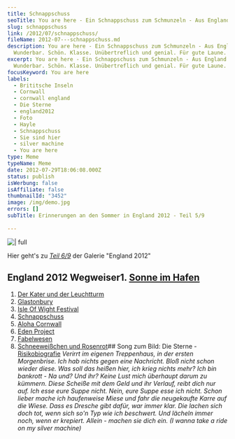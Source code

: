 ```yaml
---
title: Schnappschuss
seoTitle: You are here - Ein Schnappschuss zum Schmunzeln - Aus England
slug: schnappschuss
link: /2012/07/schnappschuss/
fileName: 2012-07---schnappschuss.md
description: You are here - Ein Schnappschuss zum Schmunzeln - Aus England -
  Wunderbar. Schön. Klasse. Unübertreflich und genial. Für gute Laune.
excerpt: You are here - Ein Schnappschuss zum Schmunzeln - Aus England -
  Wunderbar. Schön. Klasse. Unübertreflich und genial. Für gute Laune.
focusKeyword: You are here
labels:
  - Brititsche Inseln
  - Cornwall
  - cornwall england
  - Die Sterne
  - england2012
  - Foto
  - Hayle
  - Schnappschuss
  - Sie sind hier
  - silver machine
  - You are here
type: Meme
typeName: Meme
date: 2012-07-29T18:06:08.000Z
status: publish
isWerbung: false
isAffiliate: false
thumbnailId: "3452"
image: /img/demo.jpg
errors: []
subTitle: Erinnerungen an den Sommer in England 2012 - Teil 5/9
  
---
```


![ | full](http://cardamonchai.files.wordpress.com/2012/07/p1000559.jpg "You are here")

Hier geht's zu [_Teil 6/9_](/2012/07/aloa-cornwall/) der Galerie "England 2012"

## England 2012 Wegweiser1. [Sonne im Hafen](http://wp.me/p533wO-Ry)

1.  [Der Kater und der Leuchtturm](/2012/08/der-kater-und-der-leuchtturm/)
1.  [Glastonbury](/2012/07/glastonbury/)
1.  [Isle Of Wight Festival](/2012/07/isle-of-wight-festival-2012/)
1.  [Schnappschuss](/2012/07/schnappschuss/)
1.  [Aloha Cornwall](/2012/07/aloa-cornwall/)
1.  [Eden Project](/2012/08/eden-project-2/)
1.  [Fabelwesen](/2012/08/fabelwesen/)
1.  [Schneeweißchen und Rosenrot](/2012/08/schneeweis-und-rosenrot/)## Song zum
    Bild: Die Sterne -
    [Risikobiografie](http://open.spotify.com/track/5vEWPiFuhgfF2PxCNGxWVi)
    _Verirrt im eigenen Treppenhaus, in der ersten Morgenbrise. Ich hab nichts
    gegen eine Nachricht. Bloß nicht schon wieder diese. Was soll das heißen
    hier, ich krieg nichts mehr? Ich bin bankrott - Na und? Und ihr? Keine Lust
    mich überhaupt darum zu kümmern. Diese Scheiße mit dem Geld und ihr Verlauf,
    reibt dich nur auf. Ich esse eure Suppe nicht. Nein, eure Suppe esse ich
    nicht. Schon lieber mache ich haufenweise Miese und fahr die neugekaufte
    Karre auf die Wiese. Dass es Dresche gibt dafür, war immer klar. Die lachen
    sich doch tot, wenn sich so'n Typ wie ich beschwert. Und lächeln immer noch,
    wenn er krepiert._ _Allein - machen sie dich ein._ _(I wanna take a ride on
    my silver machine)_

  